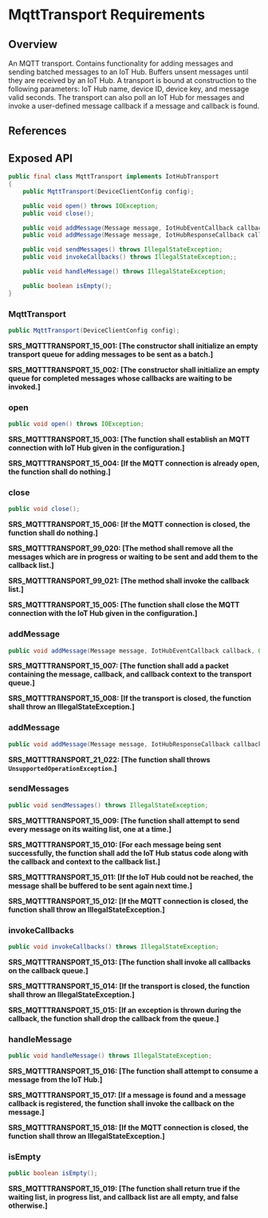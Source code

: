 # MqttTransport Requirements

## Overview

An MQTT transport. Contains functionality for adding messages and sending batched messages to an IoT Hub. Buffers unsent messages until they are received by an IoT Hub. A transport is bound at construction to the following parameters: IoT Hub name, device ID, device key, and message valid seconds.
The transport can also poll an IoT Hub for messages and invoke a user-defined message callback if a message and callback is found.

## References

## Exposed API

```java
public final class MqttTransport implements IotHubTransport
{
    public MqttTransport(DeviceClientConfig config);

    public void open() throws IOException;
    public void close();

    public void addMessage(Message message, IotHubEventCallback callback, Object callbackContext) throws IllegalStateException;
    public void addMessage(Message message, IotHubResponseCallback callback, Object callbackContext) throws UnsupportedOperationException;

    public void sendMessages() throws IllegalStateException;
    public void invokeCallbacks() throws IllegalStateException;;

    public void handleMessage() throws IllegalStateException;

    public boolean isEmpty();
}
```


### MqttTransport

```java
public MqttTransport(DeviceClientConfig config);
```

**SRS_MQTTTRANSPORT_15_001: [**The constructor shall initialize an empty transport queue for adding messages to be sent as a batch.**]**

**SRS_MQTTTRANSPORT_15_002: [**The constructor shall initialize an empty queue for completed messages whose callbacks are waiting to be invoked.**]**


### open

```java
public void open() throws IOException;
```

**SRS_MQTTTRANSPORT_15_003: [**The function shall establish an MQTT connection with IoT Hub given in the configuration.**]**

**SRS_MQTTTRANSPORT_15_004: [**If the MQTT connection is already open, the function shall do nothing.**]**


### close

```java
public void close();
```

**SRS_MQTTTRANSPORT_15_006: [**If the MQTT connection is closed, the function shall do nothing.**]** 

**SRS_MQTTTRANSPORT_99_020: [**The method shall remove all the messages which are in progress or waiting to be sent and add them to the callback list.**]**

**SRS_MQTTTRANSPORT_99_021: [**The method shall invoke the callback list.**]**

**SRS_MQTTTRANSPORT_15_005: [**The function shall close the MQTT connection with the IoT Hub given in the configuration.**]**


### addMessage

```java
public void addMessage(Message message, IotHubEventCallback callback, Object callbackContext) throws IllegalStateException;
```

**SRS_MQTTTRANSPORT_15_007: [**The function shall add a packet containing the message, callback, and callback context to the transport queue.**]**

**SRS_MQTTTRANSPORT_15_008: [**If the transport is closed, the function shall throw an IllegalStateException.**]**


### addMessage

```java
public void addMessage(Message message, IotHubResponseCallback callback, Object callbackContext) throws UnsupportedOperationException;
```

**SRS_MQTTTRANSPORT_21_022: [**The function shall throws `UnsupportedOperationException`.**]**


### sendMessages

```java
public void sendMessages() throws IllegalStateException;
```

**SRS_MQTTTRANSPORT_15_009: [**The function shall attempt to send every message on its waiting list, one at a time.**]**

**SRS_MQTTTRANSPORT_15_010: [**For each message being sent successfully, the function shall add the IoT Hub status code along with the callback and context to the callback list.**]**

**SRS_MQTTTRANSPORT_15_011: [**If the IoT Hub could not be reached, the message shall be buffered to be sent again next time.**]**

**SRS_MQTTTRANSPORT_15_012: [**If the MQTT connection is closed, the function shall throw an IllegalStateException.**]**


### invokeCallbacks

```java
public void invokeCallbacks() throws IllegalStateException;
```

**SRS_MQTTTRANSPORT_15_013: [**The function shall invoke all callbacks on the callback queue.**]**

**SRS_MQTTTRANSPORT_15_014: [**If the transport is closed, the function shall throw an IllegalStateException.**]**

**SRS_MQTTTRANSPORT_15_015: [**If an exception is thrown during the callback, the function shall drop the callback from the queue.**]**


### handleMessage

```java
public void handleMessage() throws IllegalStateException;
```

**SRS_MQTTTRANSPORT_15_016: [**The function shall attempt to consume a message from the IoT Hub.**]**

**SRS_MQTTTRANSPORT_15_017: [**If a message is found and a message callback is registered, the function shall invoke the callback on the message.**]**

**SRS_MQTTTRANSPORT_15_018: [**If the MQTT connection is closed, the function shall throw an IllegalStateException.**]**


### isEmpty

```java
public boolean isEmpty();
```

**SRS_MQTTTRANSPORT_15_019: [**The function shall return true if the waiting list, in progress list, and callback list are all empty, and false otherwise.**]**